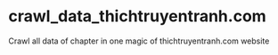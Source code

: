# crawl_data_thichtruyentranh.com
Crawl all data of chapter in one magic of thichtruyentranh.com website
